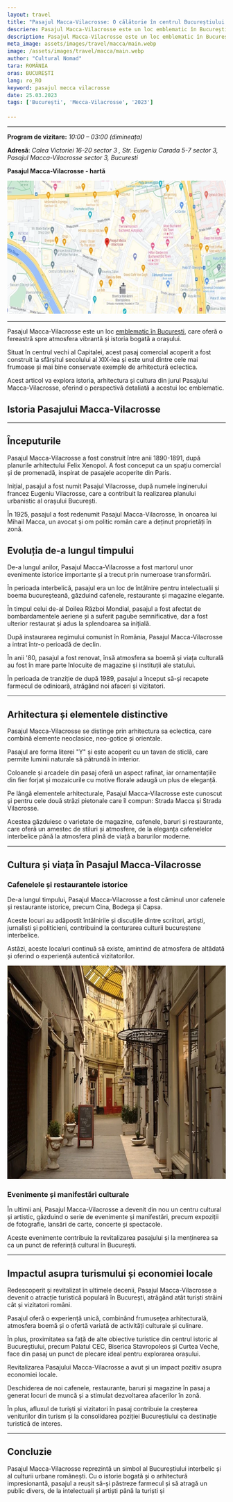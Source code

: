```yaml
---
layout: travel
title: "Pasajul Macca-Vilacrosse: O călătorie în centrul Bucureștiului interbelic"
descriere: Pasajul Macca-Vilacrosse este un loc emblematic în București, care oferă o fereastră spre atmosfera vibrantă și istoria bogată a orașului..  
description: Pasajul Macca-Vilacrosse este un loc emblematic în București, care oferă o fereastră spre atmosfera vibrantă și istoria bogată a orașului.. 
meta_image: assets/images/travel/macca/main.webp 
image: /assets/images/travel/macca/main.webp
author: "Cultural Nomad"
tara: ROMÂNIA
oras: BUCUREȘTI
lang: ro_RO
keyword: pasajul mecca vilacrosse
date: 25.03.2023
tags: ['București', 'Mecca-Vilacrosse', '2023']

---
```


---
**Program de vizitare:** _10:00 – 03:00 (dimineața)_

**Adresă**: _Calea Victoriei 16-20 sector 3 , Str. Eugeniu Carada 5-7 sector 3, Pasajul Macca-Vilacrosse sector 3, Bucuresti_

**Pasajul Macca-Vilacrosse - hartă**

<img src="/assets/images/travel/macca/map.webp" width="740" height="307" alt="{{ page.keyword }}">

---


Pasajul Macca-Vilacrosse este un loc [emblematic în București](https://totredus.ro/travel/atractii-turistice-bucuresti/), care oferă o fereastră spre atmosfera vibrantă și istoria bogată a orașului. 

Situat în centrul vechi al Capitalei, acest pasaj comercial acoperit a fost construit la sfârșitul secolului al XIX-lea și este unul dintre cele mai frumoase și mai bine conservate exemple de arhitectură eclectica. 

Acest articol va explora istoria, arhitectura și cultura din jurul Pasajului Macca-Vilacrosse, oferind o perspectivă detaliată a acestui loc emblematic.

## Istoria Pasajului Macca-Vilacrosse
---

## Începuturile

Pasajul Macca-Vilacrosse a fost construit între anii 1890-1891, după planurile arhitectului Felix Xenopol. A fost conceput ca un spațiu comercial și de promenadă, inspirat de pasajele acoperite din Paris. 

Inițial, pasajul a fost numit Pasajul Vilacrosse, după numele inginerului francez Eugeniu Vilacrosse, care a contribuit la realizarea planului urbanistic al orașului București. 

În 1925, pasajul a fost redenumit Pasajul Macca-Vilacrosse, în onoarea lui Mihail Macca, un avocat și om politic român care a deținut proprietăți în zonă.

## Evoluția de-a lungul timpului

De-a lungul anilor, Pasajul Macca-Vilacrosse a fost martorul unor evenimente istorice importante și a trecut prin numeroase transformări. 

În perioada interbelică, pasajul era un loc de întâlnire pentru intelectualii și boema bucureșteană, găzduind cafenele, restaurante și magazine elegante. 

În timpul celui de-al Doilea Război Mondial, pasajul a fost afectat de bombardamentele aeriene și a suferit pagube semnificative, dar a fost ulterior restaurat și adus la splendoarea sa inițială.

După instaurarea regimului comunist în România, Pasajul Macca-Vilacrosse a intrat într-o perioadă de declin. 

În anii '80, pasajul a fost renovat, însă atmosfera sa boemă și viața culturală au fost în mare parte înlocuite de magazine și instituții ale statului.

În perioada de tranziție de după 1989, pasajul a început să-și recapete farmecul de odinioară, atrăgând noi afaceri și vizitatori.

---
## Arhitectura și elementele distinctive
Pasajul Macca-Vilacrosse se distinge prin arhitectura sa eclectica, care combină elemente neoclasice, neo-gotice și orientale. 

Pasajul are forma literei "Y" și este acoperit cu un tavan de sticlă, care permite luminii naturale să pătrundă în interior. 

Coloanele și arcadele din pasaj oferă un aspect rafinat, iar ornamentațiile din fier forjat și mozaicurile cu motive florale adaugă un plus de eleganță.

Pe lângă elementele arhitecturale, Pasajul Macca-Vilacrosse este cunoscut și pentru cele două străzi pietonale care îl compun: Strada Macca și Strada Vilacrosse. 

Acestea găzduiesc o varietate de magazine, cafenele, baruri și restaurante, care oferă un amestec de stiluri și atmosfere, de la eleganța cafenelelor interbelice până la atmosfera plină de viață a barurilor moderne.

---
## Cultura și viața în Pasajul Macca-Vilacrosse

### Cafenelele și restaurantele istorice

De-a lungul timpului, Pasajul Macca-Vilacrosse a fost căminul unor cafenele și restaurante istorice, precum Cina, Bodega și Capsa. 

Aceste locuri au adăpostit întâlnirile și discuțiile dintre scriitori, artiști, jurnaliști și politicieni, contribuind la conturarea culturii bucureștene interbelice. 

Astăzi, aceste localuri continuă să existe, amintind de atmosfera de altădată și oferind o experiență autentică vizitatorilor.

<img src="/assets/images/travel/macca/1.webp" width="740" height="492" alt="{{ page.keyword }}">

### Evenimente și manifestări culturale

În ultimii ani, Pasajul Macca-Vilacrosse a devenit din nou un centru cultural și artistic, găzduind o serie de evenimente și manifestări, precum expoziții de fotografie, lansări de carte, concerte și spectacole. 

Aceste evenimente contribuie la revitalizarea pasajului și la menținerea sa ca un punct de referință cultural în București.

---
## Impactul asupra turismului și economiei locale

Redescoperit și revitalizat în ultimele decenii, Pasajul Macca-Vilacrosse a devenit o atracție turistică populară în București, atrăgând atât turiști străini cât și vizitatori români.

Pasajul oferă o experiență unică, combinând frumusețea arhitecturală, atmosfera boemă și o ofertă variată de activități culturale și culinare. 

În plus, proximitatea sa față de alte obiective turistice din centrul istoric al Bucureștiului, precum Palatul CEC, Biserica Stavropoleos și Curtea Veche, face din pasaj un punct de plecare ideal pentru explorarea orașului.

Revitalizarea Pasajului Macca-Vilacrosse a avut și un impact pozitiv asupra economiei locale. 

Deschiderea de noi cafenele, restaurante, baruri și magazine în pasaj a generat locuri de muncă și a stimulat dezvoltarea afacerilor în zonă. 

În plus, afluxul de turiști și vizitatori în pasaj contribuie la creșterea veniturilor din turism și la consolidarea poziției Bucureștiului ca destinație turistică de interes.

---
## Concluzie
Pasajul Macca-Vilacrosse reprezintă un simbol al Bucureștiului interbelic și al culturii urbane românești. Cu o istorie bogată și o arhitectură impresionantă, pasajul a reușit să-și păstreze farmecul și să atragă un public divers, de la intelectuali și artiști până la turiști și